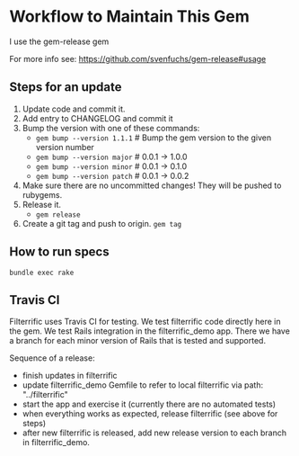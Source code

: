 # Workflow to Maintain This Gem

I use the gem-release gem

For more info see: https://github.com/svenfuchs/gem-release#usage



## Steps for an update

1. Update code and commit it.
2. Add entry to CHANGELOG and commit it
3. Bump the version with one of these commands:
   * `gem bump --version 1.1.1` # Bump the gem version to the given version number
   * `gem bump --version major` # 0.0.1 -> 1.0.0
   * `gem bump --version minor` # 0.0.1 -> 0.1.0
   * `gem bump --version patch` # 0.0.1 -> 0.0.2
4. Make sure there are no uncommitted changes! They will be pushed to rubygems.
5. Release it.
   * `gem release`
6. Create a git tag and push to origin.
   `gem tag`



## How to run specs

`bundle exec rake`



## Travis CI

Filterrific uses Travis CI for testing. We test filterrific code directly here
in the gem. We test Rails integration in the filterrific_demo app. There we have
a branch for each minor version of Rails that is tested and supported.

Sequence of a release:

* finish updates in filterrific
* update filterrific_demo Gemfile to refer to local filterrific via path: "../filterrific"
* start the app and exercise it (currently there are no automated tests)
* when everything works as expected, release filterrific (see above for steps)
* after new filterrific is released, add new release version to each branch in
  filterrific_demo.
